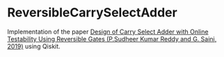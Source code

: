 # ReversibleCarrySelectAdder
Implementation of the paper [Design of Carry Select Adder with Online Testability Using Reversible Gates (P.Sudheer Kumar Reddy and G. Saini, 2019)](https://ieeexplore.ieee.org/document/9016873) using Qiskit.
